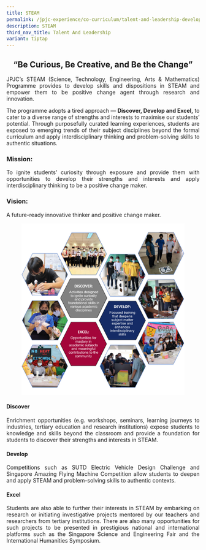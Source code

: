 ```yaml
---
title: STEAM
permalink: /jpjc-experience/co-curriculum/talent-and-leadership-development-programme/steam/
description: STEAM
third_nav_title: Talent And Leadership
variant: tiptap
---
```

<div align="justify">

<center><h2><q>Be Curious, Be Creative, and Be the Change</q></h2></center>
	
<p>JPJC’s STEAM (Science, Technology, Engineering, Arts &amp; Mathematics) Programme provides to develop skills and dispositions in STEAM and empower them to be positive change agent through research and innovation. </p>

<p>The programme adopts a tired approach — <b>Discover, Develop and Excel,</b> to cater to a diverse range of strengths and interests to maximise our students’ potential.  Through purposefully curated learning experiences, students are exposed to emerging trends of their subject disciplines beyond the formal curriculum and apply interdisciplinary thinking and problem-solving skills to authentic situations.</p>

<h3>Mission:</h3>
<p>To ignite students’ curiosity through exposure and provide them with opportunities to develop their strengths and interests and apply interdisciplinary thinking to be a positive change maker. </p>

<h3>Vision:</h3>
<p>A future-ready innovative thinker and positive change maker.</p>


<figure>
<img src="/images/JPJC%20Experience/Co%20Curriculum/Talent%20and%20Leadership/STEAM/STEAM.png"></figure>

<h4>Discover</h4>

<p>Enrichment opportunities (e.g. workshops, seminars, learning journeys to industries, tertiary education and research institutions) expose students to knowledge and skills beyond the classroom and provide a foundation for students to discover their strengths and interests in STEAM.</p>
	
<h4>Develop</h4>

<p>Competitions such as SUTD Electric Vehicle Design Challenge and Singapore Amazing Flying Machine Competition allow students to deepen and apply STEAM and problem-solving skills to authentic contexts.</p>
	
<h4>Excel</h4>
	
<p>
Students are also able to further their interests in STEAM by embarking on research or initiating investigative projects mentored by our teachers and researchers from tertiary institutions. There are also many opportunities for such projects to be presented in prestigious national and international platforms such as the Singapore Science and Engineering Fair and the International Humanities Symposium.</p>

</div>